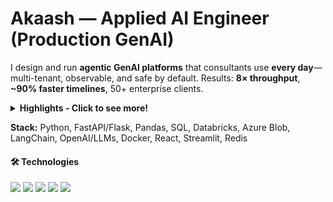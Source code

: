 # Akaash — Applied AI Engineer (Production GenAI)

I design and run **agentic GenAI platforms** that consultants use **every day**—multi-tenant, observable, and safe by default. Results: **8× throughput**, **~90% faster timelines**, 50+ enterprise clients.

<details>
  <summary><b>Highlights - Click to see more!</b></summary>

- AI Procurement Toolkit (LangChain + Azure + Databricks): 500k records ~2h; deployed across 50+ clients; supplier harmonization at tens of thousands vendors/month.
- Supplier Benchmarking (RAG + React + SQL): NL query with AI correction; 3× faster supplier shortlists.
- Agentic PoCs: on-prem inventory review agent for a $200B retailer; SKU spec extraction pipelines.
- Leadership: partner/CXO demos, weekly evals & roadmap, contracts-first delivery with rollbacks and audit.
</details>

**Stack:** Python, FastAPI/Flask, Pandas, SQL, Databricks, Azure Blob, LangChain, OpenAI/LLMs, Docker, React, Streamlit, Redis

#### 🛠️ Technologies 

![](https://img.shields.io/badge/Code-C++-informational?style=flat&logo=C&logoColor=white&color=orange)
![](https://img.shields.io/badge/Code-Python-informational?style=flat&logo=Python&logoColor=white&color=orange)
![](https://img.shields.io/badge/Tools-Tensorflow-informational?style=flat&logo=Tensorflow&logoColor=white&color=orange)
![](https://img.shields.io/badge/Tools-Keras-informational?style=flat&logo=Keras&logoColor=white&color=orange)
![](https://img.shields.io/badge/Tools-OpenCV-informational?style=flat&logo=OpenCV&logoColor=white&color=orange)


